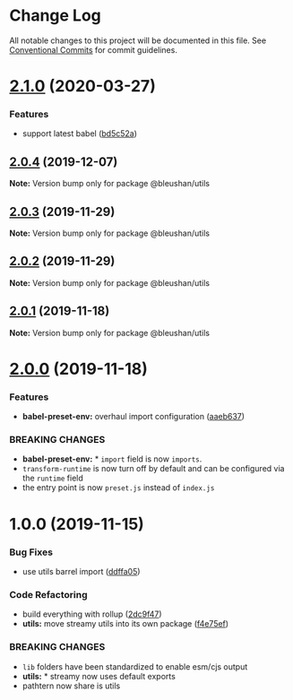 # Change Log

All notable changes to this project will be documented in this file.
See [Conventional Commits](https://conventionalcommits.org) for commit guidelines.

# [2.1.0](https://github.com/BleuShan/bleushan/compare/@bleushan/utils@2.0.4...@bleushan/utils@2.1.0) (2020-03-27)


### Features

* support latest babel ([bd5c52a](https://github.com/BleuShan/bleushan/commit/bd5c52a822e2fe967bab23ff0688080b2dd0511a))





## [2.0.4](https://github.com/BleuShan/bleushan/compare/@bleushan/utils@2.0.3...@bleushan/utils@2.0.4) (2019-12-07)

**Note:** Version bump only for package @bleushan/utils





## [2.0.3](https://github.com/BleuShan/bleushan/compare/@bleushan/utils@2.0.2...@bleushan/utils@2.0.3) (2019-11-29)

**Note:** Version bump only for package @bleushan/utils





## [2.0.2](https://github.com/BleuShan/bleushan/compare/@bleushan/utils@2.0.1...@bleushan/utils@2.0.2) (2019-11-29)

**Note:** Version bump only for package @bleushan/utils





## [2.0.1](https://github.com/BleuShan/bleushan/compare/@bleushan/utils@2.0.0...@bleushan/utils@2.0.1) (2019-11-18)

**Note:** Version bump only for package @bleushan/utils





# [2.0.0](https://github.com/BleuShan/bleushan/compare/@bleushan/utils@1.0.0...@bleushan/utils@2.0.0) (2019-11-18)


### Features

* **babel-preset-env:** overhaul import configuration ([aaeb637](https://github.com/BleuShan/bleushan/commit/aaeb63794023e7b6e7adf81fee13db6c92189d81))


### BREAKING CHANGES

* **babel-preset-env:** * `import` field is now `imports`.
* `transform-runtime` is now turn off by default and can be configured via the `runtime` field
* the entry point is now `preset.js` instead of `index.js`





# 1.0.0 (2019-11-15)


### Bug Fixes

* use utils barrel import ([ddffa05](https://github.com/BleuShan/bleushan/commit/ddffa05f032cd9155a90aac08ea66d6e18ee6598))


### Code Refactoring

* build everything with rollup ([2dc9f47](https://github.com/BleuShan/bleushan/commit/2dc9f47cdaf0b42afebca52fbca9a83fb0c0f16d))
* **utils:** move streamy utils into its own package ([f4e75ef](https://github.com/BleuShan/bleushan/commit/f4e75efea1b12f68e47a2d250f56f8746cdda95f))


### BREAKING CHANGES

* `lib` folders have been standardized to enable esm/cjs output
* **utils:** * streamy now uses default exports
* pathtern now share is utils

